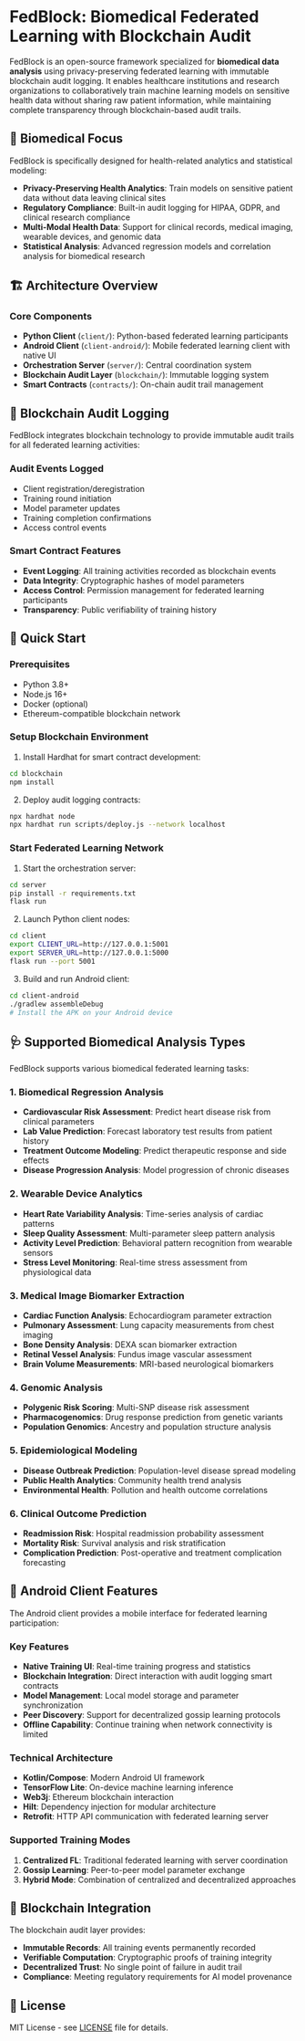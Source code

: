 # FedBlock: Biomedical Federated Learning with Blockchain Audit

FedBlock is an open-source framework specialized for **biomedical data analysis** using privacy-preserving federated learning with immutable blockchain audit logging. It enables healthcare institutions and research organizations to collaboratively train machine learning models on sensitive health data without sharing raw patient information, while maintaining complete transparency through blockchain-based audit trails.

## 🏥 Biomedical Focus

FedBlock is specifically designed for health-related analytics and statistical modeling:

- **Privacy-Preserving Health Analytics**: Train models on sensitive patient data without data leaving clinical sites
- **Regulatory Compliance**: Built-in audit logging for HIPAA, GDPR, and clinical research compliance  
- **Multi-Modal Health Data**: Support for clinical records, medical imaging, wearable devices, and genomic data
- **Statistical Analysis**: Advanced regression models and correlation analysis for biomedical research

## 🏗️ Architecture Overview

### Core Components
- **Python Client** (`client/`): Python-based federated learning participants
- **Android Client** (`client-android/`): Mobile federated learning client with native UI
- **Orchestration Server** (`server/`): Central coordination system
- **Blockchain Audit Layer** (`blockchain/`): Immutable logging system
- **Smart Contracts** (`contracts/`): On-chain audit trail management

## 🔐 Blockchain Audit Logging

FedBlock integrates blockchain technology to provide immutable audit trails for all federated learning activities:

### Audit Events Logged
- Client registration/deregistration
- Training round initiation
- Model parameter updates
- Training completion confirmations
- Access control events

### Smart Contract Features
- **Event Logging**: All training activities recorded as blockchain events
- **Data Integrity**: Cryptographic hashes of model parameters
- **Access Control**: Permission management for federated learning participants
- **Transparency**: Public verifiability of training history

## 🚀 Quick Start

### Prerequisites
- Python 3.8+
- Node.js 16+
- Docker (optional)
- Ethereum-compatible blockchain network

### Setup Blockchain Environment
1. Install Hardhat for smart contract development:
```bash
cd blockchain
npm install
```

2. Deploy audit logging contracts:
```bash
npx hardhat node
npx hardhat run scripts/deploy.js --network localhost
```

### Start Federated Learning Network
1. Start the orchestration server:
```bash
cd server
pip install -r requirements.txt
flask run
```

2. Launch Python client nodes:
```bash
cd client
export CLIENT_URL=http://127.0.0.1:5001
export SERVER_URL=http://127.0.0.1:5000
flask run --port 5001
```

3. Build and run Android client:
```bash
cd client-android
./gradlew assembleDebug
# Install the APK on your Android device
```

## 🩺 Supported Biomedical Analysis Types

FedBlock supports various biomedical federated learning tasks:

### 1. **Biomedical Regression Analysis**
- **Cardiovascular Risk Assessment**: Predict heart disease risk from clinical parameters
- **Lab Value Prediction**: Forecast laboratory test results from patient history  
- **Treatment Outcome Modeling**: Predict therapeutic response and side effects
- **Disease Progression Analysis**: Model progression of chronic diseases

### 2. **Wearable Device Analytics**
- **Heart Rate Variability Analysis**: Time-series analysis of cardiac patterns
- **Sleep Quality Assessment**: Multi-parameter sleep pattern analysis
- **Activity Level Prediction**: Behavioral pattern recognition from wearable sensors
- **Stress Level Monitoring**: Real-time stress assessment from physiological data

### 3. **Medical Image Biomarker Extraction**
- **Cardiac Function Analysis**: Echocardiogram parameter extraction
- **Pulmonary Assessment**: Lung capacity measurements from chest imaging
- **Bone Density Analysis**: DEXA scan biomarker extraction
- **Retinal Vessel Analysis**: Fundus image vascular assessment
- **Brain Volume Measurements**: MRI-based neurological biomarkers

### 4. **Genomic Analysis**
- **Polygenic Risk Scoring**: Multi-SNP disease risk assessment
- **Pharmacogenomics**: Drug response prediction from genetic variants
- **Population Genomics**: Ancestry and population structure analysis

### 5. **Epidemiological Modeling**
- **Disease Outbreak Prediction**: Population-level disease spread modeling
- **Public Health Analytics**: Community health trend analysis
- **Environmental Health**: Pollution and health outcome correlations

### 6. **Clinical Outcome Prediction**
- **Readmission Risk**: Hospital readmission probability assessment
- **Mortality Risk**: Survival analysis and risk stratification
- **Complication Prediction**: Post-operative and treatment complication forecasting

## 📱 Android Client Features

The Android client provides a mobile interface for federated learning participation:

### Key Features
- **Native Training UI**: Real-time training progress and statistics
- **Blockchain Integration**: Direct interaction with audit logging smart contracts
- **Model Management**: Local model storage and parameter synchronization
- **Peer Discovery**: Support for decentralized gossip learning protocols
- **Offline Capability**: Continue training when network connectivity is limited

### Technical Architecture
- **Kotlin/Compose**: Modern Android UI framework
- **TensorFlow Lite**: On-device machine learning inference
- **Web3j**: Ethereum blockchain interaction
- **Hilt**: Dependency injection for modular architecture
- **Retrofit**: HTTP API communication with federated learning server

### Supported Training Modes
1. **Centralized FL**: Traditional federated learning with server coordination
2. **Gossip Learning**: Peer-to-peer model parameter exchange
3. **Hybrid Mode**: Combination of centralized and decentralized approaches

## 🔗 Blockchain Integration

The blockchain audit layer provides:
- **Immutable Records**: All training events permanently recorded
- **Verifiable Computation**: Cryptographic proofs of training integrity
- **Decentralized Trust**: No single point of failure in audit trail
- **Compliance**: Meeting regulatory requirements for AI model provenance

## 📄 License

MIT License - see [LICENSE](LICENSE) file for details.